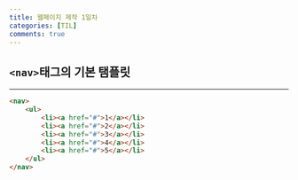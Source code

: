```yaml
---
title: 웹페이지 제작 1일차
categories: [TIL]
comments: true
---
```


## `<nav>`태그의 기본 탬플릿
---

```html
<nav>
    <ul>
        <li><a href="#">1</a></li>
        <li><a href="#">2</a></li>
        <li><a href="#">3</a></li>
        <li><a href="#">4</a></li>
        <li><a href="#">5</a></li>
    </ul>
</nav>
````